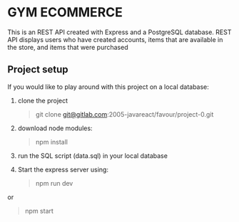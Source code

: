 # GYM ECOMMERCE

This is an REST API created with Express and a PostgreSQL database. REST API 
displays users who have created accounts, items that are available in the store,
and items that were purchased

## Project setup

If you would like to play around with this project on a local database:

1. clone the project

   > git clone git@gitlab.com:2005-javareact/favour/project-0.git

2. download node modules:

   > npm install

3. run the SQL script (data.sql) in your local database

4. Start the express server using:
   > npm run dev

or

> npm start
